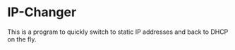 # IP-Changer
This is a program to quickly switch to static IP addresses and back to DHCP on the fly. 

